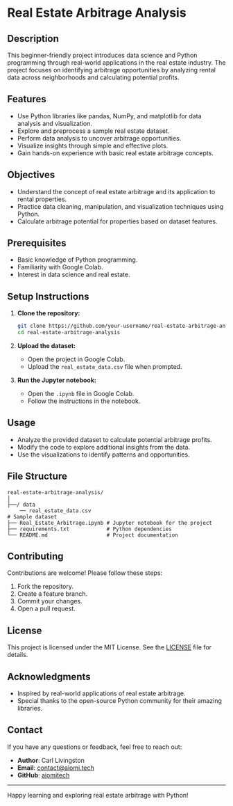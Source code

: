 # Real Estate Arbitrage Analysis

## Description
This beginner-friendly project introduces data science and Python programming through real-world applications in the real estate industry. The project focuses on identifying arbitrage opportunities by analyzing rental data across neighborhoods and calculating potential profits.

## Features
- Use Python libraries like pandas, NumPy, and matplotlib for data analysis and visualization.
- Explore and preprocess a sample real estate dataset.
- Perform data analysis to uncover arbitrage opportunities.
- Visualize insights through simple and effective plots.
- Gain hands-on experience with basic real estate arbitrage concepts.

## Objectives
- Understand the concept of real estate arbitrage and its application to rental properties.
- Practice data cleaning, manipulation, and visualization techniques using Python.
- Calculate arbitrage potential for properties based on dataset features.

## Prerequisites
- Basic knowledge of Python programming.
- Familiarity with Google Colab.
- Interest in data science and real estate.

## Setup Instructions

1. **Clone the repository:**
   ```bash
   git clone https://github.com/your-username/real-estate-arbitrage-analysis.git
   cd real-estate-arbitrage-analysis
   ```

2. **Upload the dataset:**
   - Open the project in Google Colab.
   - Upload the `real_estate_data.csv` file when prompted.

3. **Run the Jupyter notebook:**
   - Open the `.ipynb` file in Google Colab.
   - Follow the instructions in the notebook.

## Usage
- Analyze the provided dataset to calculate potential arbitrage profits.
- Modify the code to explore additional insights from the data.
- Use the visualizations to identify patterns and opportunities.

## File Structure
```
real-estate-arbitrage-analysis/
│
├──/ data
    ── real_estate_data.csv                                                        # Sample dataset
├── Real_Estate_Arbitrage.ipynb # Jupyter notebook for the project
├── requirements.txt            # Python dependencies
└── README.md                   # Project documentation
```

## Contributing
Contributions are welcome! Please follow these steps:
1. Fork the repository.
2. Create a feature branch.
3. Commit your changes.
4. Open a pull request.

## License
This project is licensed under the MIT License. See the [LICENSE](LICENSE) file for details.

## Acknowledgments
- Inspired by real-world applications of real estate arbitrage.
- Special thanks to the open-source Python community for their amazing libraries.

## Contact
If you have any questions or feedback, feel free to reach out:
- **Author**: Carl Livingston
- **Email**: contact@aiomi.tech
- **GitHub**: [aiomitech](https://github.com/aiomitech)

---

Happy learning and exploring real estate arbitrage with Python!
